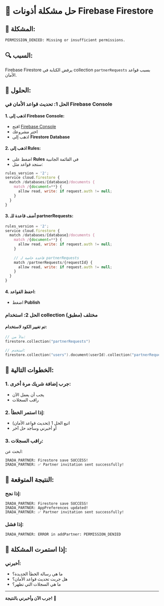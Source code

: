 # 🔧 حل مشكلة أذونات Firebase Firestore

## 🚨 **المشكلة:**
```
PERMISSION_DENIED: Missing or insufficient permissions.
```

## 🔍 **السبب:**
Firebase Firestore يرفض الكتابة في collection `partnerRequests` بسبب قواعد الأمان.

## 🔧 **الحلول:**

### **الحل 1: تحديث قواعد الأمان في Firebase Console**

#### **1. اذهب إلى Firebase Console:**
- افتح [Firebase Console](https://console.firebase.google.com/)
- اختر مشروعك
- اذهب إلى **Firestore Database**

#### **2. اذهب إلى Rules:**
- اضغط على **Rules** في القائمة الجانبية
- ستجد قواعد مثل:

```javascript
rules_version = '2';
service cloud.firestore {
  match /databases/{database}/documents {
    match /{document=**} {
      allow read, write: if request.auth != null;
    }
  }
}
```

#### **3. أضف قاعدة للـ partnerRequests:**
```javascript
rules_version = '2';
service cloud.firestore {
  match /databases/{database}/documents {
    match /{document=**} {
      allow read, write: if request.auth != null;
    }
    
    // قاعدة خاصة لـ partnerRequests
    match /partnerRequests/{requestId} {
      allow read, write: if request.auth != null;
    }
  }
}
```

#### **4. احفظ القواعد:**
- اضغط **Publish**

### **الحل 2: استخدام collection مختلف (مطبق)**

#### **تم تغيير الكود لاستخدام:**
```kotlin
// بدلاً من:
firestore.collection("partnerRequests")

// استخدم:
firestore.collection("users").document(userId).collection("partnerRequests")
```

## 🚀 **الخطوات التالية:**

### **1. جرب إضافة شريك مرة أخرى:**
- يجب أن يعمل الآن
- راقب السجلات

### **2. إذا استمر الخطأ:**
- اتبع الحل 1 (تحديث قواعد الأمان)
- أو أخبرني وسأجد حل آخر

### **3. راقب السجلات:**
ابحث عن:
```
IRADA_PARTNER: Firestore save SUCCESS!
IRADA_PARTNER: ✅ Partner invitation sent successfully!
```

## 🎯 **النتيجة المتوقعة:**

### **إذا نجح:**
```
IRADA_PARTNER: Firestore save SUCCESS!
IRADA_PARTNER: AppPreferences updated!
IRADA_PARTNER: ✅ Partner invitation sent successfully!
```

### **إذا فشل:**
```
IRADA_PARTNER: ERROR in addPartner: PERMISSION_DENIED
```

## 🚨 **إذا استمرت المشكلة:**

### **أخبرني:**
- ما هي رسالة الخطأ الجديدة؟
- هل جربت تحديث قواعد الأمان؟
- ما هي السجلات التي تظهر؟

---

**جرب الآن وأخبرني بالنتيجة!** 🚀

